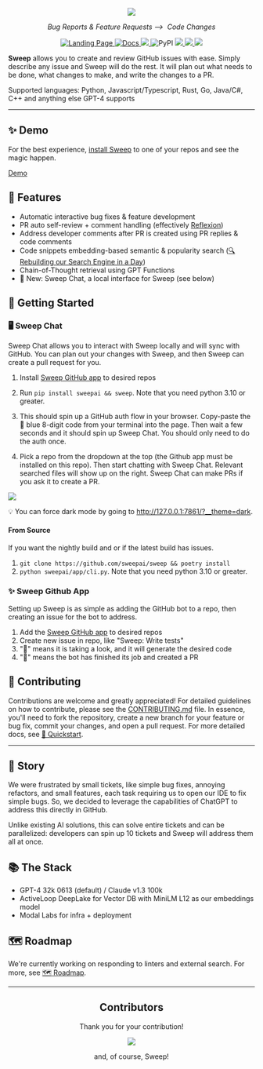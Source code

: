 
<p align="center">
    <img src="https://github.com/sweepai/sweep/blob/856ff66c2dbeaf39afbf6d8c49a620dfa70271fb/.assets/sweep-banner-github.png">
</p>
<p align="center">
    <i>Bug Reports & Feature Requests ⟶&nbsp; Code Changes</i>
</p>

<p align="center">
<a href="https://sweep.dev">
    <img alt="Landing Page" src="https://img.shields.io/badge/Site-sweep.dev-blue?link=https%3A%2F%2Fsweep.dev">
</a>
<a href="https://docs.sweep.dev/">
    <img alt="Docs" src="https://img.shields.io/badge/Docs-docs.sweep.dev-blue?link=https%3A%2F%2Fdocs.sweep.dev">
</a> 
<a href="https://discord.gg/sweep-ai">
    <img src="https://dcbadge.vercel.app/api/server/sweep-ai?style=flat" />
</a>
<img alt="PyPI" src="https://img.shields.io/pypi/v/sweepai">
<a href="https://pepy.tech/project/sweepai">
    <img src="https://static.pepy.tech/badge/sweepai/week" />
</a>
<a href="https://github.com/sweepai/sweep">
    <img src="https://img.shields.io/github/stars/sweepai/sweep" />
</a>
<a href="https://twitter.com/sweep__ai">
    <img src="https://img.shields.io/twitter/url?url=https%3A%2F%2Ftwitter.com%2Fsweep__ai" />
</a>
</p>

<b>Sweep</b> allows you to create and review GitHub issues with ease.
Simply describe any issue and Sweep will do the rest.
It will plan out what needs to be done, what changes to make, and write the changes to a PR. 

Supported languages: Python, Javascript/Typescript, Rust, Go, Java/C#, C++ and anything else GPT-4 supports

---

## ✨ Demo
For the best experience, [install Sweep](https://github.com/apps/sweep-ai) to one of your repos and see the magic happen.

[Demo](https://github.com/sweepai/sweep/assets/44910023/365ec29f-7317-40a7-9b5e-0af02f2b0e47)

## 🌠 Features
* Automatic interactive bug fixes & feature development
* PR auto self-review + comment handling (effectively [Reflexion](https://arxiv.org/abs/2303.11366))
* Address developer comments after PR is created using PR replies & code comments
* Code snippets embedding-based semantic & popularity search ([🔍 Rebuilding our Search Engine in a Day](https://docs.sweep.dev/how-we-rebuilt-our-code-search-engine-in-a-day))
* Chain-of-Thought retrieval using GPT Functions
* 🎊 New: Sweep Chat, a local interface for Sweep (see below)

## 🚀 Getting Started

### 🖥️ Sweep Chat
Sweep Chat allows you to interact with Sweep locally and will sync with GitHub. You can plan out your changes with Sweep, and then Sweep can create a pull request for you. 

1. Install [Sweep GitHub app](https://github.com/apps/sweep-ai) to desired repos

2. Run `pip install sweepai && sweep`. Note that you need python 3.10 or greater.

3. This should spin up a GitHub auth flow in your browser. Copy-paste the 🔵 blue 8-digit code from your terminal into the page. Then wait a few seconds and it should spin up Sweep Chat. You should only need to do the auth once.

4. Pick a repo from the dropdown at the top (the Github app must be installed on this repo). Then start chatting with Sweep Chat. Relevant searched files will show up on the right. Sweep Chat can make PRs if you ask it to create a PR. 
<img src="https://github.com/sweepai/sweep/blob/856ff66c2dbeaf39afbf6d8c49a620dfa70271fb/.assets/gradio-screenshot.png">

💡 You can force dark mode by going to http://127.0.0.1:7861/?__theme=dark.

#### From Source
If you want the nightly build and or if the latest build has issues.

1. `git clone https://github.com/sweepai/sweep && poetry install`
2. `python sweepai/app/cli.py`. Note that you need python 3.10 or greater.

### ✨ Sweep Github App
Setting up Sweep is as simple as adding the GitHub bot to a repo, then creating an issue for the bot to address.

1. Add the [Sweep GitHub app](https://github.com/apps/sweep-ai) to desired repos
2. Create new issue in repo, like "Sweep: Write tests"
3. "👀" means it is taking a look, and it will generate the desired code
4. "🚀" means the bot has finished its job and created a PR

## 🤝 Contributing

Contributions are welcome and greatly appreciated! For detailed guidelines on how to contribute, please see the [CONTRIBUTING.md](CONTRIBUTING.md) file. In essence, you'll need to fork the repository, create a new branch for your feature or bug fix, commit your changes, and open a pull request.
For more detailed docs, see [🚀 Quickstart](https://docs.sweep.dev/start).

---

## 📘 Story

We were frustrated by small tickets, like simple bug fixes, annoying refactors, and small features, each task requiring us to open our IDE to fix simple bugs. So, we decided to leverage the capabilities of ChatGPT to address this directly in GitHub.

Unlike existing AI solutions, this can solve entire tickets and can be parallelized: developers can spin up 10 tickets and Sweep will address them all at once.

## 📚 The Stack
- GPT-4 32k 0613 (default) / Claude v1.3 100k
- ActiveLoop DeepLake for Vector DB with MiniLM L12 as our embeddings model
- Modal Labs for infra + deployment

## 🗺️ Roadmap
We're currently working on responding to linters and external search. For more, see [🗺️ Roadmap](https://docs.sweep.dev/roadmap).

---

<h2 align="center">
    Contributors
</h2>
<p align="center">
    Thank you for your contribution!
</p>
<p align="center">
    <a href="https://github.com/sweepai/sweep/graphs/contributors">
      <img src="https://contrib.rocks/image?repo=sweepai/sweep" />
    </a>
</p>
<p align="center">
    and, of course, Sweep!
</p>

